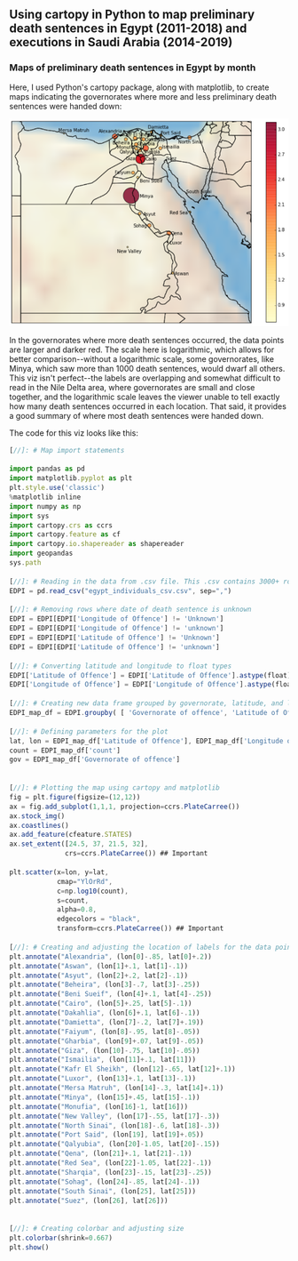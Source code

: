 ## Using cartopy in Python to map preliminary death sentences in Egypt (2011-2018) and executions in Saudi Arabia (2014-2019)

### Maps of preliminary death sentences in Egypt by month

Here, I used Python's cartopy package, along with matplotlib, to create maps indicating the governorates where more and less preliminary death sentences were handed down:

<img src="images/egypt-prelim-map.png?raw=true"/>

In the governorates where more death sentences occurred, the data points are larger and darker red. The scale here is logarithmic, which allows for better comparison--without a logarithmic scale, some governorates, like Minya, which saw more than 1000 death sentences, would dwarf all others. This viz isn't perfect--the labels are overlapping and somewhat difficult to read in the Nile Delta area, where governorates are small and close together, and the logarithmic scale leaves the viewer unable to tell exactly how many death sentences occurred in each location. That said, it provides a good summary of where most death sentences were handed down.

The code for this viz looks like this:

```javascript
[//]: # Map import statements

import pandas as pd
import matplotlib.pyplot as plt
plt.style.use('classic')
%matplotlib inline
import numpy as np
import sys
import cartopy.crs as ccrs
import cartopy.feature as cf
import cartopy.io.shapereader as shapereader
import geopandas
sys.path

[//]: # Reading in the data from .csv file. This .csv contains 3000+ rows, each of which contains information on a discrete individual sentenced to death by an Egyptian court between 2011 and 2018
EDPI = pd.read_csv("egypt_individuals_csv.csv", sep=",")

[//]: # Removing rows where date of death sentence is unknown
EDPI = EDPI[EDPI['Longitude of Offence'] != 'Unknown']
EDPI = EDPI[EDPI['Longitude of Offence'] != 'unknown']
EDPI = EDPI[EDPI['Latitude of Offence'] != 'Unknown']
EDPI = EDPI[EDPI['Latitude of Offence'] != 'unknown']

[//]: # Converting latitude and longitude to float types
EDPI['Latitude of Offence'] = EDPI['Latitude of Offence'].astype(float)
EDPI['Longitude of Offence'] = EDPI['Longitude of Offence'].astype(float)

[//]: # Creating new data frame grouped by governorate, latitude, and longitude, counting the number of death sentences in each location
EDPI_map_df = EDPI.groupby( [ 'Governorate of offence', 'Latitude of Offence', 'Longitude of Offence'] ).size().to_frame(name = 'count').reset_index()

[//]: # Defining parameters for the plot
lat, lon = EDPI_map_df['Latitude of Offence'], EDPI_map_df['Longitude of Offence']
count = EDPI_map_df['count']
gov = EDPI_map_df['Governorate of offence']


[//]: # Plotting the map using cartopy and matplotlib
fig = plt.figure(figsize=(12,12))
ax = fig.add_subplot(1,1,1, projection=ccrs.PlateCarree())
ax.stock_img()
ax.coastlines()
ax.add_feature(cfeature.STATES)
ax.set_extent([24.5, 37, 21.5, 32],
              crs=ccrs.PlateCarree()) ## Important

plt.scatter(x=lon, y=lat,
            cmap="YlOrRd",
            c=np.log10(count),
            s=count,
            alpha=0.8,
            edgecolors = "black",
            transform=ccrs.PlateCarree()) ## Important

[//]: # Creating and adjusting the location of labels for the data points. I did this initially with a for loop, but the labels were too crowded, so I ended up doing this part manually
plt.annotate("Alexandria", (lon[0]-.85, lat[0]+.2))
plt.annotate("Aswan", (lon[1]+.1, lat[1]-.1))
plt.annotate("Asyut", (lon[2]+.2, lat[2]-.1))
plt.annotate("Beheira", (lon[3]-.7, lat[3]-.25))
plt.annotate("Beni Sueif", (lon[4]+.1, lat[4]-.25))
plt.annotate("Cairo", (lon[5]+.25, lat[5]-.1))
plt.annotate("Dakahlia", (lon[6]+.1, lat[6]-.1))
plt.annotate("Damietta", (lon[7]-.2, lat[7]+.19))
plt.annotate("Faiyum", (lon[8]-.95, lat[8]-.05))
plt.annotate("Gharbia", (lon[9]+.07, lat[9]-.05))
plt.annotate("Giza", (lon[10]-.75, lat[10]-.05))
plt.annotate("Ismailia", (lon[11]+.1, lat[11]))
plt.annotate("Kafr El Sheikh", (lon[12]-.65, lat[12]+.1))
plt.annotate("Luxor", (lon[13]+.1, lat[13]-.1))
plt.annotate("Mersa Matruh", (lon[14]-.3, lat[14]+.1))
plt.annotate("Minya", (lon[15]+.45, lat[15]-.1))
plt.annotate("Monufia", (lon[16]-1, lat[16]))
plt.annotate("New Valley", (lon[17]-.55, lat[17]-.3))
plt.annotate("North Sinai", (lon[18]-.6, lat[18]-.3))
plt.annotate("Port Said", (lon[19], lat[19]+.05))
plt.annotate("Qalyubia", (lon[20]-1.05, lat[20]-.15))
plt.annotate("Qena", (lon[21]+.1, lat[21]-.1))
plt.annotate("Red Sea", (lon[22]-1.05, lat[22]-.1))
plt.annotate("Sharqia", (lon[23]-.15, lat[23]-.25))
plt.annotate("Sohag", (lon[24]-.85, lat[24]-.1))
plt.annotate("South Sinai", (lon[25], lat[25]))
plt.annotate("Suez", (lon[26], lat[26]))


[//]: # Creating colorbar and adjusting size
plt.colorbar(shrink=0.667)
plt.show()
```
